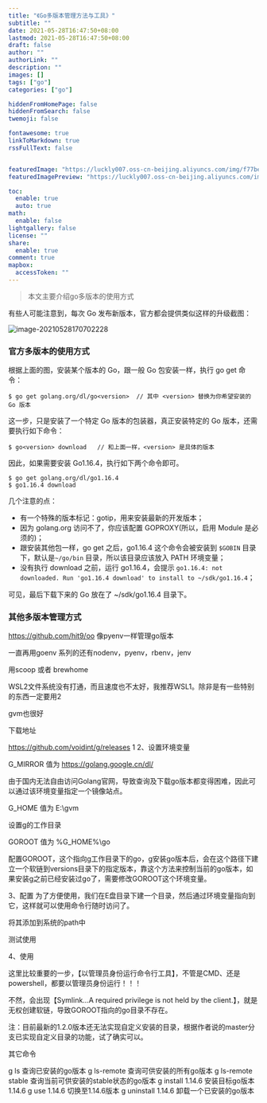 ```yaml
---
title: "《Go多版本管理方法与工具》"
subtitle: ""
date: 2021-05-28T16:47:50+08:00
lastmod: 2021-05-28T16:47:50+08:00
draft: false
author: ""
authorLink: ""
description: ""
images: []
tags: ["go"]
categories: ["go"]

hiddenFromHomePage: false
hiddenFromSearch: false
twemoji: false

fontawesome: true
linkToMarkdown: true
rssFullText: false


featuredImage: "https://luckly007.oss-cn-beijing.aliyuncs.com/img/f77be1f477e980732d57475d3ddb69d.png"
featuredImagePreview: "https://luckly007.oss-cn-beijing.aliyuncs.com/img/f77be1f477e980732d57475d3ddb69d.png"

toc:
  enable: true
  auto: true
math:
  enable: false
lightgallery: false
license: ""
share:
  enable: true
comment: true
mapbox:
  accessToken: ""
---
```




> 本文主要介绍go多版本的使用方式

<!--more-->

有些人可能注意到，每次 Go 发布新版本，官方都会提供类似这样的升级截图：

![image-20210528170702228](https://luckly007.oss-cn-beijing.aliyuncs.com/img/image-20210528170702228.png)

### 官方多版本的使用方式

根据上面的图，安装某个版本的 Go，跟一般 Go 包安装一样，执行 go get 命令：

```
$ go get golang.org/dl/go<version>  // 其中 <version> 替换为你希望安装的 Go 版本
```

这一步，只是安装了一个特定 Go 版本的包装器，真正安装特定的 Go 版本，还需要执行如下命令：

```
$ go<version> download   // 和上面一样，<version> 是具体的版本
```

因此，如果需要安装 Go1.16.4，执行如下两个命令即可。

```
$ go get golang.org/dl/go1.16.4
$ go1.16.4 download
```

几个注意的点：

- 有一个特殊的版本标记：gotip，用来安装最新的开发版本；
- 因为 golang.org 访问不了，你应该配置 GOPROXY(所以，启用 Module 是必须的)；
- 跟安装其他包一样，go get 之后，go1.16.4 这个命令会被安装到 `$GOBIN` 目录下，默认是`~/go/bin` 目录，所以该目录应该放入 PATH 环境变量；
- 没有执行 download 之前，运行 go1.16.4，会提示 `go1.16.4: not downloaded. Run 'go1.16.4 download' to install to ~/sdk/go1.16.4`；

可见，最后下载下来的 Go 放在了 ~/sdk/go1.16.4 目录下。



### 其他多版本管理方式

https://github.com/hit9/oo 像pyenv一样管理go版本



一直再用goenv 系列的还有nodenv，pyenv，rbenv，jenv

用scoop 或者 brewhome



WSL2文件系统没有打通，而且速度也不太好，我推荐WSL1。除非是有一些特别的东西一定要用2

gvm也很好



下载地址

https://github.com/voidint/g/releases
1
2、设置环境变量

G_MIRROR
值为
https://golang.google.cn/dl/

由于国内无法自由访问Golang官网，导致查询及下载go版本都变得困难，因此可以通过该环境变量指定一个镜像站点。


G_HOME
值为
E:\gvm

设置g的工作目录


GOROOT
值为
%G_HOME%\go

配置GOROOT，这个指向g工作目录下的go，g安装go版本后，会在这个路径下建立一个软链到versions目录下的指定版本，靠这个方法来控制当前的go版本，如果安装g之前已经安装过go了，需要修改GOROOT这个环境变量。


3、配置
为了方便使用，我们在E盘目录下建一个目录，然后通过环境变量指向到它，这样就可以使用命令行随时访问了。

将其添加到系统的path中

测试使用


4、使用

这里比较重要的一步，【以管理员身份运行命令行工具】，不管是CMD、还是powershell，都要以管理员身份运行！！！

不然，会出现【Symlink…A required privilege is not held by the client.】，就是无权创建软链，导致GOROOT指向的go目录不存在。

注：目前最新的1.2.0版本还无法实现自定义安装的目录，根据作者说的master分支已实现自定义目录的功能，试了确实可以。

其它命令

g ls 查询已安装的go版本
g ls-remote  查询可供安装的所有go版本
g ls-remote stable 查询当前可供安装的stable状态的go版本
g install 1.14.6 安装目标go版本1.14.6
g use 1.14.6 切换至1.14.6版本
g uninstall 1.14.6 卸载一个已安装的go版本